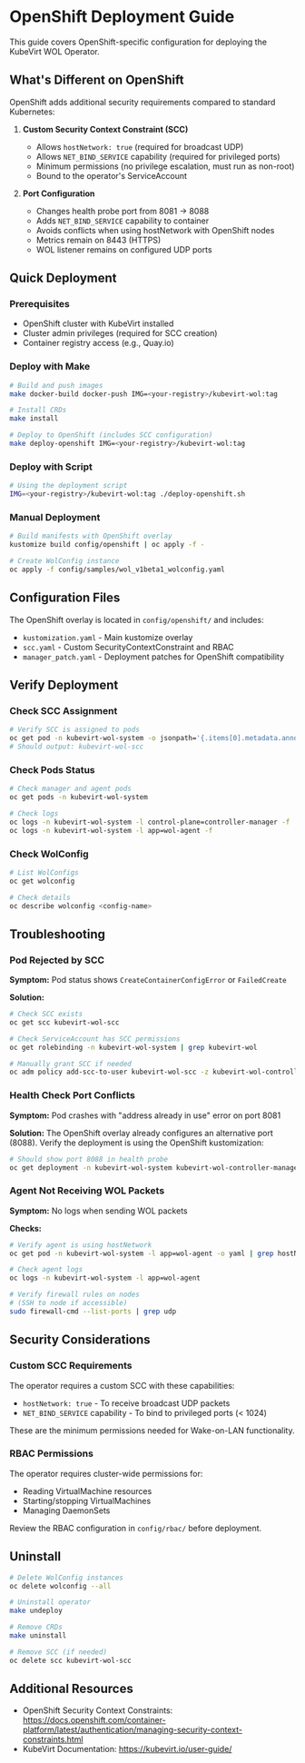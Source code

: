 # OpenShift Deployment Guide

This guide covers OpenShift-specific configuration for deploying the KubeVirt WOL Operator.

## What's Different on OpenShift

OpenShift adds additional security requirements compared to standard Kubernetes:

1. **Custom Security Context Constraint (SCC)**
   - Allows `hostNetwork: true` (required for broadcast UDP)
   - Allows `NET_BIND_SERVICE` capability (required for privileged ports)
   - Minimum permissions (no privilege escalation, must run as non-root)
   - Bound to the operator's ServiceAccount

2. **Port Configuration**
   - Changes health probe port from 8081 → 8088
   - Adds `NET_BIND_SERVICE` capability to container
   - Avoids conflicts when using hostNetwork with OpenShift nodes
   - Metrics remain on 8443 (HTTPS)
   - WOL listener remains on configured UDP ports

## Quick Deployment

### Prerequisites

- OpenShift cluster with KubeVirt installed
- Cluster admin privileges (required for SCC creation)
- Container registry access (e.g., Quay.io)

### Deploy with Make

```bash
# Build and push images
make docker-build docker-push IMG=<your-registry>/kubevirt-wol:tag

# Install CRDs
make install

# Deploy to OpenShift (includes SCC configuration)
make deploy-openshift IMG=<your-registry>/kubevirt-wol:tag
```

### Deploy with Script

```bash
# Using the deployment script
IMG=<your-registry>/kubevirt-wol:tag ./deploy-openshift.sh
```

### Manual Deployment

```bash
# Build manifests with OpenShift overlay
kustomize build config/openshift | oc apply -f -

# Create WolConfig instance
oc apply -f config/samples/wol_v1beta1_wolconfig.yaml
```

## Configuration Files

The OpenShift overlay is located in `config/openshift/` and includes:

- `kustomization.yaml` - Main kustomize overlay
- `scc.yaml` - Custom SecurityContextConstraint and RBAC
- `manager_patch.yaml` - Deployment patches for OpenShift compatibility

## Verify Deployment

### Check SCC Assignment

```bash
# Verify SCC is assigned to pods
oc get pod -n kubevirt-wol-system -o jsonpath='{.items[0].metadata.annotations.openshift\.io/scc}'
# Should output: kubevirt-wol-scc
```

### Check Pods Status

```bash
# Check manager and agent pods
oc get pods -n kubevirt-wol-system

# Check logs
oc logs -n kubevirt-wol-system -l control-plane=controller-manager -f
oc logs -n kubevirt-wol-system -l app=wol-agent -f
```

### Check WolConfig

```bash
# List WolConfigs
oc get wolconfig

# Check details
oc describe wolconfig <config-name>
```

## Troubleshooting

### Pod Rejected by SCC

**Symptom:** Pod status shows `CreateContainerConfigError` or `FailedCreate`

**Solution:**
```bash
# Check SCC exists
oc get scc kubevirt-wol-scc

# Check ServiceAccount has SCC permissions
oc get rolebinding -n kubevirt-wol-system | grep kubevirt-wol

# Manually grant SCC if needed
oc adm policy add-scc-to-user kubevirt-wol-scc -z kubevirt-wol-controller-manager -n kubevirt-wol-system
```

### Health Check Port Conflicts

**Symptom:** Pod crashes with "address already in use" error on port 8081

**Solution:**
The OpenShift overlay already configures an alternative port (8088). Verify the deployment is using the OpenShift kustomization:
```bash
# Should show port 8088 in health probe
oc get deployment -n kubevirt-wol-system kubevirt-wol-controller-manager -o yaml | grep 8088
```

### Agent Not Receiving WOL Packets

**Symptom:** No logs when sending WOL packets

**Checks:**
```bash
# Verify agent is using hostNetwork
oc get pod -n kubevirt-wol-system -l app=wol-agent -o yaml | grep hostNetwork

# Check agent logs
oc logs -n kubevirt-wol-system -l app=wol-agent

# Verify firewall rules on nodes
# (SSH to node if accessible)
sudo firewall-cmd --list-ports | grep udp
```

## Security Considerations

### Custom SCC Requirements

The operator requires a custom SCC with these capabilities:

- `hostNetwork: true` - To receive broadcast UDP packets
- `NET_BIND_SERVICE` capability - To bind to privileged ports (< 1024)

These are the minimum permissions needed for Wake-on-LAN functionality.

### RBAC Permissions

The operator requires cluster-wide permissions for:
- Reading VirtualMachine resources
- Starting/stopping VirtualMachines
- Managing DaemonSets

Review the RBAC configuration in `config/rbac/` before deployment.

## Uninstall

```bash
# Delete WolConfig instances
oc delete wolconfig --all

# Uninstall operator
make undeploy

# Remove CRDs
make uninstall

# Remove SCC (if needed)
oc delete scc kubevirt-wol-scc
```

## Additional Resources

- OpenShift Security Context Constraints: https://docs.openshift.com/container-platform/latest/authentication/managing-security-context-constraints.html
- KubeVirt Documentation: https://kubevirt.io/user-guide/

